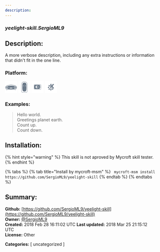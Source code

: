 ```yaml
---
description: 
---
```


### _yeelight-skill.SergioML9_  
## Description:  
A more verbose description, including any extra instructions or
information that didn't fit in the one line.  
  
  
### Platform:  
 ![Mark I](../.gitbook/assets/mark-1-icon.png)  ![Mark II](../.gitbook/assets/mark-2-icon.png)  ![Picroft](../.gitbook/assets/picroft-icon.png)  ![plasmoid](../.gitbook/assets/kde.png)   
### Examples:  
> Hello world.  
> Greetings planet earth.  
> Count up.  
> Count down.  
  
## Installation:  
{% hint style="warning" %}
This skill is not aproved by Mycroft skill tester.
{% endhint %}
    
{% tabs %}
{% tab title="Install by mycroft-msm" %}
``` mycroft-msm install https://github.com/SergioML9/yeelight-skill```
{% endtab %}
  {% endtabs %}
    
## Summary:  
**Github:** [https://github.com/SergioML9/yeelight-skill](https://github.com/SergioML9/yeelight-skill)  
**Owner:** [@SergioML9](https://github.com/SergioML9)  
**Created:** 2018 Feb 28 16:11:02 UTC  **Last updated:** 2018 Mar 25 21:15:12 UTC  
**License:** Other  
  
**Categories:** [ uncategorized ]   

